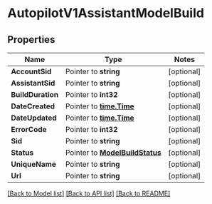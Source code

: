 # AutopilotV1AssistantModelBuild

## Properties
Name | Type | Notes
------------ | ------------- | -------------
**AccountSid** | Pointer to **string** | [optional] 
**AssistantSid** | Pointer to **string** | [optional] 
**BuildDuration** | Pointer to **int32** | [optional] 
**DateCreated** | Pointer to [**time.Time**](time.Time.md) | [optional] 
**DateUpdated** | Pointer to [**time.Time**](time.Time.md) | [optional] 
**ErrorCode** | Pointer to **int32** | [optional] 
**Sid** | Pointer to **string** | [optional] 
**Status** | Pointer to [**ModelBuildStatus**](model_build_status.md) | [optional] 
**UniqueName** | Pointer to **string** | [optional] 
**Url** | Pointer to **string** | [optional] 

[[Back to Model list]](../README.md#documentation-for-models) [[Back to API list]](../README.md#documentation-for-api-endpoints) [[Back to README]](../README.md)


